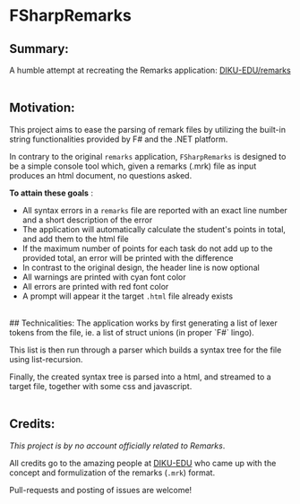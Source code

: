 # FSharpRemarks

## Summary:
A humble attempt at recreating the Remarks application:
[DIKU-EDU/remarks](https://github.com/DIKU-EDU/remarks "DIKU-EDU/remarks")
<br>
<br>
## Motivation:
This project aims to ease the parsing of remark files by utilizing the built-in
string functionalities provided by F# and the .NET platform.

In contrary to the original `remarks` application, `FSharpRemarks` is designed
to be a simple console tool which, given a remarks (.mrk) file as input
produces an html document, no questions asked.

__To attain these goals__ :
* All syntax errors in a `remarks` file are reported with an exact line number
  and a short description of the error
* The application will automatically calculate the student's points in total,
  and add them to the html file
* If the maximum number of points for each task do not add up to the provided
  total, an error will be printed with the difference
* In contrast to the original design, the header line is now optional
* All warnings are printed with cyan font color
* All errors are printed with red font color
* A prompt will appear it the target `.html` file already exists

<br>
## Technicalities:
The application works by first generating a list of lexer tokens from the file,
ie. a list of struct unions (in proper `F#` lingo).

This list is then run through a parser which builds a syntax tree for the file
using list-recursion.

Finally, the created syntax tree is parsed into a html, and streamed to a target file,
together with some css and javascript.
<br>
<br>
## Credits:
_This project is by no account officially related to Remarks_.

All credits go to the amazing people at [DIKU-EDU](https://github.com/DIKU-EDU "DIKU-EDU")
who came up with the concept and formulization of the remarks (`.mrk`) format.

Pull-requests and posting of issues are welcome!

